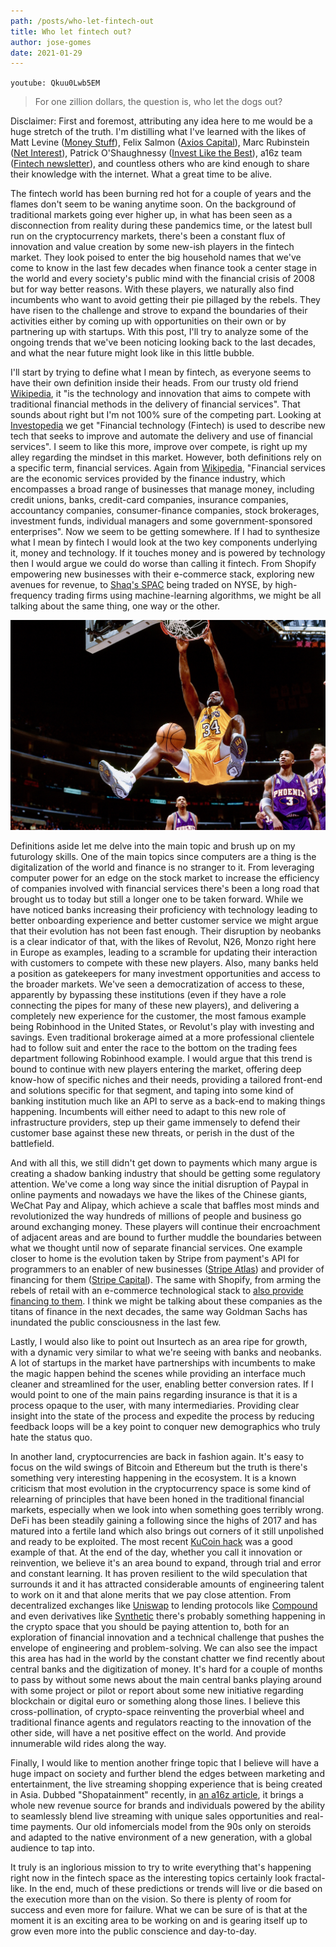 ```yaml
---
path: /posts/who-let-fintech-out
title: Who let fintech out?
author: jose-gomes
date: 2021-01-29
---
```


`youtube: Qkuu0Lwb5EM`

> For one zillion dollars, the question is, who let the dogs out?

Disclaimer: First and foremost, attributing any idea here to me would be a huge
stretch of the truth. I'm distilling what I've learned with the likes of Matt
Levine ([Money Stuff]), Felix Salmon ([Axios Capital]), Marc Rubinstein ([Net
Interest]), Patrick O'Shaughnessy ([Invest Like the Best]), a16z team ([Fintech
newsletter]), and countless others who are kind enough to share their knowledge
with the internet. What a great time to be alive.

The fintech world has been burning red hot for a couple of years and the flames
don't seem to be waning anytime soon. On the background of traditional markets
going ever higher up, in what has been seen as a disconnection from reality
during these pandemics time, or the latest bull run on the cryptocurrency
markets, there's been a constant flux of innovation and value creation by some
new-ish players in the fintech market. They look poised to enter the big
household names that we've come to know in the last few decades when finance
took a center stage in the world and every society's public mind with the
financial crisis of 2008 but for way better reasons. With these players, we
naturally also find incumbents who want to avoid getting their pie pillaged by
the rebels. They have risen to the challenge and strove to expand the
boundaries of their activities either by coming up with opportunities on their
own or by partnering up with startups. With this post, I'll try to analyze some
of the ongoing trends that we've been noticing looking back to the last
decades, and what the near future might look like in this little bubble.

I'll start by trying to define what I mean by fintech, as everyone seems to
have their own definition inside their heads. From our trusty old friend
[Wikipedia], it "is the
technology and innovation that aims to compete with traditional financial
methods in the delivery of financial services". That sounds about right but I'm
not 100% sure of the competing part. Looking at [Investopedia]
we get "Financial
technology (Fintech) is used to describe new tech that seeks to improve and
automate the delivery and use of financial services". I seem to like this more,
improve over compete, is right up my alley regarding the mindset in this
market. However, both definitions rely on a specific term, financial services.
Again from [Wikipedia],
"Financial services are the economic services provided by the finance industry,
which encompasses a broad range of businesses that manage money, including
credit unions, banks, credit-card companies, insurance companies, accountancy
companies, consumer-finance companies, stock brokerages, investment funds,
individual managers and some government-sponsored enterprises". Now we seem to
be getting somewhere. If I had to synthesize what I mean by fintech I would
look at the two key components underlying it, money and technology. If it
touches money and is powered by technology then I would argue we could do worse
than calling it fintech. From Shopify empowering new businesses with their
e-commerce stack, exploring new avenues for revenue, to [Shaq's SPAC] being
traded on NYSE, by high-frequency trading firms using machine-learning
algorithms, we might be all talking about the same thing, one way or the other.

![](./shaq.jpg)

Definitions aside let me delve into the main topic and brush up on my
futurology skills. One of the main topics since computers are a thing is the
digitalization of the world and finance is no stranger to it. From leveraging
computer power for an edge on the stock market to increase the efficiency of
companies involved with financial services there's been a long road that
brought us to today but still a longer one to be taken forward. While we have
noticed banks increasing their proficiency with technology leading to better
onboarding experience and better customer service we might argue that their
evolution has not been fast enough. Their disruption by neobanks is a clear
indicator of that, with the likes of Revolut, N26, Monzo right here in Europe
as examples, leading to a scramble for updating their interaction with
customers to compete with these new players. Also, many banks held a position
as gatekeepers for many investment opportunities and access to the broader
markets. We've seen a democratization of access to these, apparently by
bypassing these institutions (even if they have a role connecting the pipes for
many of these new players), and delivering a completely new experience for the
customer, the most famous example being Robinhood in the United States, or
Revolut's play with investing and savings. Even traditional brokerage aimed at
a more professional clientele had to follow suit and enter the race to the
bottom on the trading fees department following Robinhood example. I would
argue that this trend is bound to continue with new players entering the
market, offering deep know-how of specific niches and their needs, providing a
tailored front-end and solutions specific for that segment, and taping into
some kind of banking institution much like an API to serve as a back-end to
making things happening. Incumbents will either need to adapt to this new role
of infrastructure providers, step up their game immensely to defend their
customer base against these new threats, or perish in the dust of the
battlefield. 

And with all this, we still didn't get down to payments which many argue is
creating a shadow banking industry that should be getting some regulatory
attention. We've come a long way since the initial disruption of Paypal in
online payments and nowadays we have the likes of the Chinese giants, WeChat
Pay and Alipay, which achieve a scale that baffles most minds and
revolutionized the way hundreds of millions of people and business go around
exchanging money. These players will continue their encroachment of adjacent
areas and are bound to further muddle the boundaries between what we thought
until now of separate financial services. One example closer to home is the
evolution taken by Stripe from payment's API for programmers to an enabler of
new businesses ([Stripe Atlas]) and provider of financing for them ([Stripe
Capital]). The same with Shopify, from arming the rebels of retail with an
e-commerce technological stack to [also provide financing to them][Shopify
Capital]. I think we might be talking about these companies as the titans of
finance in the next decades, the same way Goldman Sachs has inundated the
public consciousness in the last few.

Lastly, I would also like to point out Insurtech as an area ripe for growth,
with a dynamic very similar to what we're seeing with banks and neobanks. A lot
of startups in the market have partnerships with incumbents to make the magic
happen behind the scenes while providing an interface much cleaner and
streamlined for the user, enabling better conversion rates. If I would point to
one of the main pains regarding insurance is that it is a process opaque to the
user, with many intermediaries. Providing clear insight into the state of the
process and expedite the process by reducing feedback loops will be a key point
to conquer new demographics who truly hate the status quo.

In another land, cryptocurrencies are back in fashion again. It's easy to focus
on the wild swings of Bitcoin and Ethereum but the truth is there's something
very interesting happening in the ecosystem. It is a known criticism that most
evolution in the cryptocurrency space is some kind of relearning of principles
that have been honed in the traditional financial markets, especially when we
look into when something goes terribly wrong. DeFi has been steadily gaining a
following since the highs of 2017 and has matured into a fertile land which
also brings out corners of it still unpolished and ready to be exploited. The
most recent [KuCoin hack] was a good example of that. At the
end of the day, whether you call it innovation or reinvention, we believe it's
an area bound to expand, through trial and error and constant learning. It has
proven resilient to the wild speculation that surrounds it and it has attracted
considerable amounts of engineering talent to work on it and that alone merits
that we pay close attention. From decentralized exchanges like [Uniswap] to
lending protocols like [Compound] and even derivatives like [Synthetic] there's
probably something happening in the crypto space that you should be paying
attention to, both for an exploration of financial innovation and a technical
challenge that pushes the envelope of engineering and problem-solving. We can
also see the impact this area has had in the world by the constant chatter we
find recently about central banks and the digitization of money. It's hard for
a couple of months to pass by without some news about the main central banks
playing around with some project or pilot or report about some new initiative
regarding blockchain or digital euro or something along those lines. I believe
this cross-pollination, of crypto-space reinventing the proverbial wheel and
traditional finance agents and regulators reacting to the innovation of the
other side, will have a net positive effect on the world. And provide
innumerable wild rides along the way.

Finally, I would like to mention another fringe topic that I believe will have
a huge impact on society and further blend the edges between marketing and
entertainment, the live streaming shopping experience that is being created in
Asia. Dubbed "Shopatainment" recently, in [an a16z article][shopatainment], it
brings a whole new revenue source for brands and individuals powered by the
ability to seamlessly blend live streaming with unique sales opportunities and
real-time payments. Our old infomercials model from the 90s only on steroids
and adapted to the native environment of a new generation, with a global
audience to tap into.

It truly is an inglorious mission to try to write everything that's happening
right now in the fintech space as the interesting topics certainly look
fractal-like. In the end, much of these predictions or trends will live or die
based on the execution more than on the vision. So there is plenty of room for
success and even more for failure. What we can be sure of is that at the moment
it is an exciting area to be working on and is gearing itself up to grow even
more into the public conscience and day-to-day.


[Money Stuff]: https://www.bloomberg.com/opinion/authors/ARbTQlRLRjE/matthew-s-levine
[Axios Capital]: https://www.axios.com/newsletters/axios-capital-736ff9fd-7cc1-4e2a-b975-6d8ad873c3a8.html
[Net Interest]: https://netinterest.substack.com/
[Invest Like the Best]: https://www.joincolossus.com/
[Fintech newsletter]: https://a16z.com/tag/fintech-newsletter/
[Wikipedia]: https://en.wikipedia.org/wiki/Financial_technology
[Investopedia]: https://www.investopedia.com/terms/f/fintech.asp
[Shaq's SPAC]: https://www.forbes.com/sites/korihale/2020/10/20/shaq-moves-into-spacs-with-former-disney-execs--mlk-jrs-son/
[Stripe Atlas]: https://stripe.com/atlas
[Stripe Capital]: https://stripe.com/capital
[Shopify Capital]: https://www.shopify.com/capital
[Kucoin hack]: https://blog.chainalysis.com/reports/kucoin-hack-2020-defi-uniswap
[Uniswap]: https://uniswap.org/
[Compound]: https://compound.finance/
[Synthetic]: https://www.synthetix.io/
[shopatainment]: https://a16z.com/2020/12/14/shopatainment/
